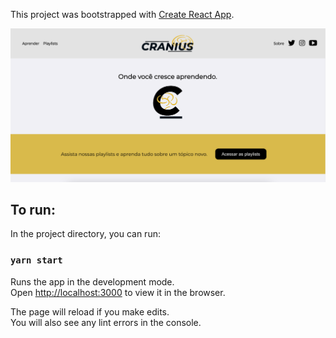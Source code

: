 This project was bootstrapped with [Create React App](https://github.com/facebook/create-react-app).

<img src="homepage-sample.png" />

## To run:

In the project directory, you can run:

### `yarn start`

Runs the app in the development mode.<br />
Open [http://localhost:3000](http://localhost:3000) to view it in the browser.

The page will reload if you make edits.<br />
You will also see any lint errors in the console.
